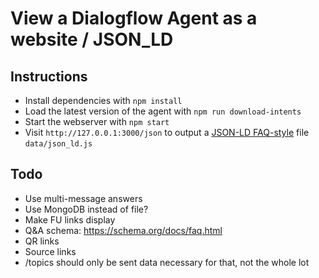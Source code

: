 # View a Dialogflow Agent as a website / JSON_LD

## Instructions

* Install dependencies with `npm install`
* Load the latest version of the agent with `npm run download-intents`
* Start the webserver with `npm start`
* Visit `http://127.0.0.1:3000/json` to output a [JSON-LD FAQ-style](https://developers.google.com/search/docs/data-types/faqpage) file `data/json_ld.js`

## Todo

* Use multi-message answers
* Use MongoDB instead of file?
* Make FU links display
* Q&A schema: https://schema.org/docs/faq.html
* QR links
* Source links
* /topics should only be sent data necessary for that, not the whole lot